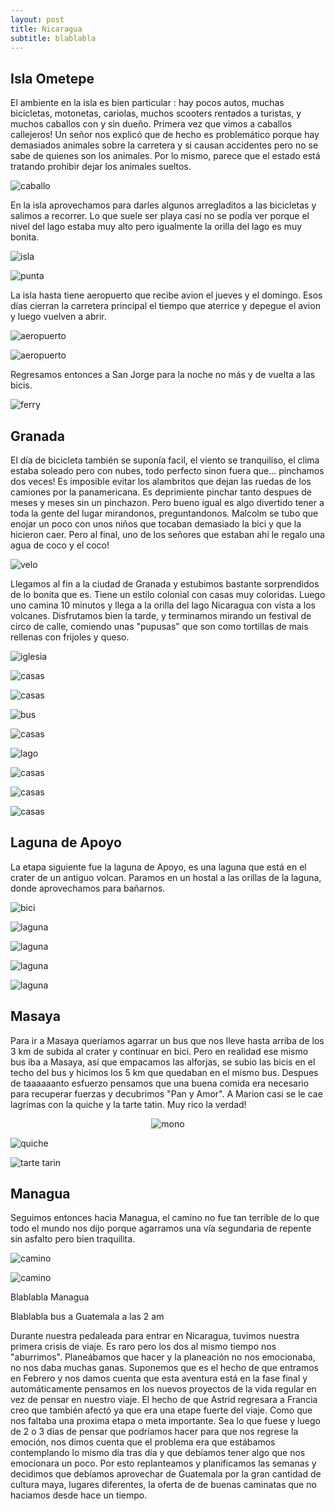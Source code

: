 ```yaml
---
layout: post
title: Nicaragua
subtitle: blablabla
---
```


## Isla Ometepe

El ambiente en la isla es bien particular : hay pocos autos, muchas bicicletas, motonetas, cariolas, muchos scooters rentados a turistas, y muchos caballos con y sin dueño. Primera vez que vimos a caballos callejeros! Un señor nos explicó que de hecho es problemático porque hay demasiados animales sobre la carretera y si causan accidentes pero no se sabe de quienes son los animales. Por lo mismo, parece que el estado está tratando prohibir dejar los animales sueltos. 

![caballo](https://lh3.googleusercontent.com/M9u-ZPMUICYMneM8H5082TjXqcxvlaLPo32u24euxJHoeHtAE2DTo4UzS2fBTeczy5R4z4abDtyuxzO84U_W0QUy6ayt_fbWIrCxdQTHPhUl-BjzOj4559XPPGqmomXsOSwNq3eh7UgJejOBWyGxd_-x7OmmU3HInQjwzlPTHAGMBqBWHQ9bzMYcT7khU34q1l5DqnEV4SMIwJM88Vj_JkuIQj0O5_mfoTJEBgu9Q2S-gVENhR4t1-yNg6wv4gPhQceHSXWpXbsR2wXFlBrbzxT0Q-o7PWANDSNWqnqMbknAS8On1V43FSGSFmcnlaFm9qFPXNxTHbrRKhG_pY7XlIG1P5dCZhsfX9NqeZv003XU9t09Cfw9J6cf573erkW7ucGpczuqroYLTuY9m8IkiOCnKq7qlcKDJhCYtbRiIWZ7dOx3LO8ts42Lcxub13UVMMMkpkzrI5e_ICVFVUqtcF0vlrd4uX-HVcWiIBdhPKOTl5xvIWMXxA7_LOL6JLopkEZxH82T-oWVW5ouwfxvaJx8fC4DLxaVAR2Vg_0vtSvT8DcE2S5KGh0yOf0avmc2JvZMJTBeMVDcVBmiLaFqBHUQOG_BdC_WW-p2_80tlYDOzI6k4AAgOVxugVYPSFwnJqNvg3LgzMwzBYvatbcX27aKfuq7EzWjSA=w1184-h666-no)

En la isla aprovechamos para darles algunos arregladitos a las bicicletas y salimos a recorrer. Lo que suele ser playa casi no se podía ver  porque el nivel del lago estaba muy alto pero igualmente la orilla del lago es muy bonita. 

![isla](https://lh3.googleusercontent.com/kBNx2sBT4oRfpaCKngkqXT1wQ79lMsswym5Xqb7IacSRcT4z8XVfy4tcB4uQ3SkuYObdmYPIYq2VKj2uKPDagtL4fCP905ylVM7b6AiUHi5Whx9Ve6eWmBIvcXG3X5yY7pzLoJA0yQqOIspBadAL9jvAhW0xXSKc9MARlyQ3f8Y8qk325JlAcOhuhLdbbF6i7OMOOYKNhuQCI021GS-jv750Lr61VAUMSc8KZWl8y7plD2Eh5XJG_0HtE0JEzLtFvL7oMIGEl-Bl0g5QngG4FG3M4D8Wefmvu-i4irlyemaHdRWDM8rObxBzIMGLpPAdVKdx97N_dBJmJBuIjG0OQ79Iqw-FjtqpY_e4paMRvLRmMCGAbdn_5eG-r-brS8JUFpE9fzQvPgLhsbOaB9SYJ5t_Hjo9VBTtn_YLCU3TaRYOXWW2ZEfKCoDhKXR2AkpS8CeleUTfUWUYDe-QygHYo3DyYNpBqyP1whtjpI9srJTtFdzDJAG8baOVWnWtTFNJQl2dq6Sk6aAxrKgSVoiPQhoo5Kmbv9BWRK-zjTdxFA5E-VbbRbCca6ZU-u9uyx1pFdX8pRlTcHSGpGSWheIy897Oo4pM8akx19fYqL9dSXppGxuzZ5t_w8cL4K6mOwwmhHcfJASgKw3qc5iLMpPXTrz9ZVZQd22DGg=w1184-h666-no)

![punta](https://lh3.googleusercontent.com/hDnzlr1uquPX0kZeN2e7UDrCyO43sq1NASwapM1bj3GXVGFetgLl4YK2k3npTb0-Rc8RpgVD9p0e43V3Qk0LkMl4QH16QDOswZV5Oc7mCR4I0Nv7-48Ax-zT9pi3YIrsiWDze4eobfcfmjzeAb5zeG3lH6WegRyFzTG-Szqi-tm-k_XAbQ1KdNy7IV_tSGVkp4-Sa5zLVQOenmLDoAc-odHAKaYDDo6NZ_ziIg5RS5fEaUoTVjtFOt3-1pi_f3T-mFB2J0weA7SqgH9AtwPcoapVAjZlTmCfqdyfnciEhsD38BqjNBiLg5C4wTWFiug5lcF6Feg0fLHzXB8p4K_BvyPCk30lcHPMcTEeYx8FQI-ubR7ChtfaaCNnG6MwotMIgkPymQs1l9od0p_iJ5W25GPeex4vjkPvpV0kzghFr29zV-66B4IH6cgMmqjxqE3iOUra_DtgKavUyzNnUd2kFyy7fBwCAxXGxUgdjt6qp0nUSIZ-7KM1a2Zo5R1YoSkxhspq4aHTenRQKXU65Y6eANuOStfULC2USfdyVw_Quyly2Ore-H0N9jprXNx7gLc0geDZdkurdBwxtmy_7UfWZZToytYZb9S9laeFMLKpFvX7JgKUYwsCP0n7TjfCzQQe76m-yDk-Ae_jAXR2kl-1-xJqEk-QMpELSg=w1184-h666-no)

La isla hasta tiene aeropuerto que recibe avion el jueves y el domingo. Esos días cierran la carretera principal el tiempo que aterrice y depegue el avion y luego vuelven a abrir.

![aeropuerto](https://lh3.googleusercontent.com/ONZ-7Hb_6rHQFkq96SmPFXz9tBfunqx2KRI9-XRYlu3FRBrMuQS0lraUE_rBt6YmhbcFdIEnGpRynjb1l_1oX4dZAetm1vvOrvUnwlWc1fEYcaXo-RYv8nxeDLB0EXD-RQc7h2gc9r41pav3ltclFhM61Dp7ebnHwoBEZPa42tBgFIqE6v8fNubWp_7HB9hcuq53CC8CviPtdKIPNJ1dj8VMVjyveeyb6Z79Y7upQ--dSqL7icStV7VzUqy8oOuJCU03oWPmfdcAZYoa6kA-HDwyS1OQCnXsIH6yqtz5tDuXNvYOpBr67PIGnCTvt_7PSYvJPvlxH-Byl8F4nUvPEnIol0XSouO4z_-_jD6DdsnrchRbHUW_3A2rZl1pLKKds_8VLOdRehRawb9Vtwxj7t8FQlSugE3WoNg0qoCy0iW_PM7Q9plhLsMd_9oZe64vPf3fGrsKNjI-CAcz2wuOSA8i5FYnEwV_RCZGCj3gE1_jAuiGD7yALv-1SazC-CT2EjzAZQtcjfIxWlSTf8uJJeaIiGxeyU-b8LFeHMK8rF0oFbfJYTC4zxlUzgKm9sYwlvdR0DZ4Llu8oiUOjfR0_xfqMpCsLuIm__reLPW-JXpz7UHnPdBg41rqwshJEsXMIzR-U8_D6U9y-C-9I57yzD9jhKtD4bt75g=w1184-h666-no)

![aeropuerto](https://lh3.googleusercontent.com/8oCJFAktdK0hY2D1K9_nFUTPAsYsUZRYuiBvqOa9TElTluORQlOgHu21PH1eca00kV9SXRxNf_a1M63lqQpBqhmesRqHRTyrot6FZO-AWs3rKx5JKtk6itLZPlxEN6OxpxFgsyDhsZxiNLbEHmtTaIVNWdDOGyXOX_Dpc0ysm7a9t0GE2HTIVCZMipG55HE0IsXyCii4IOTYTG4Gvo114vLX99ans2xNkj44kFiHd9lNWWfaH1GS151dH5rV_1wCPj-9cZv0ZuFPEqTHSEyOKVZPQMxzgVt9cOXyXzhZ709s2uUrFh9Y9cg5xwLApzYR2j9rCqwqX-7DplcBJy7TfvuCP7F5C014xPedtezhx0Lgi4qKzSLI1lMCsdseNXXntsir-DN0KZhaeHaXxQQOH4Sli8M2PoT3q2zLn3UiOxfFI7nNqGdOtvc1dx5rzjqTYb5Ob-I0OAZTRnHGrvlpTGZTHUcpyRGDobRFYZuu-FBEmujzl1j1zjqDSh2UOZv4EDX9z5xtKqXunFg8QkV6qZ4uEj4TlKZomkLRLQS_1d4zLLIyPybBvOEbJuHUofr-VfuPJymVum8yPCMgsPqIM5BRpHoS2QOr7_LE3kGUygwT0OubizXxse3eTUdnZJfSLPiGilNe1iWneb-czOOchr_qhbe6dBybNg=w1184-h666-no)

Regresamos entonces a San Jorge para la noche no más y de vuelta a las bicis.

![ferry](https://lh3.googleusercontent.com/a2HF3cM9D8h2cVKyVORLsrWHtBJl92bmsfP6-xeUie-toBEFUzmfImxfg45bFltOLlkZOYO-3GRHzPZSZ9IV1GxsndMNNIu1yS7Ewy8-9E2RWqw_RvN3-G8UfF8Qsa3ZnMaHhAlodaSNpj3SWzPw6jh7lY8yXpfGhLsmWF4b-jjrvqTlBCjsI_47wy_644kmf_tGOJniJ7UhdGMg01iscsmZNZ_D_9OcKljY5TDYwhGaboULGMUoJaSGuGflMCgZ22gkF89yohLyc0BGi8jMIc-WePswrtbmMES2_9XzqFlD3eVXubxmSlPRXESLFfo12btLguoDTTAPdRvqUdyUZpdCUO2I0szcdLc_DtdBmX2SHzxLneys-7UQpOLc0AsdYd9kp9p2GW6JJkTBuVzmB_cAlxZB7LwDhvbNJr7MU0wJioWPZE1r9DvtfG_M2gIz1N7pes6jvrDTlhYcR9rocHc7IqfL8WA35wJ3OodlWQaiZovU5L6efAAMHC5LcgquWQHGNTbMDdAkOc5L0txtfaA71FrOk6IDsKIH7aBl0qxSjdfk46QXtDKBC19Vto6EtRnoptBd4_lOdHSIMAMU6B_nATJq8brB7ka2QBmxGBURSaKx7lXf8L4eS9WGlka-JyLOnMIIfAu1jrDDLZ3iQxICaQPhkyYJ8A=w1184-h666-no)


## Granada

El día de bicicleta también se suponía facil, el viento se tranquiliso, el clima estaba soleado pero con nubes, todo perfecto sinon fuera que... pinchamos dos veces! Es imposible evitar los alambritos que dejan las ruedas de los camiones por la panamericana. Es deprimiente pinchar tanto despues de meses y meses sin un pinchazon. Pero bueno igual es algo divertido tener a toda la gente del lugar mirandonos, preguntandonos. Malcolm se tubo que enojar un poco con unos niños que tocaban demasiado la bici y que la hicieron caer. Pero al final, uno de los señores que estaban ahí le regalo una agua de coco y el coco! 

![velo](https://lh3.googleusercontent.com/oGnhtMt5y7OGXAuhfr-5-LZkflCA--zw2HLTbDfVaNFPscaR_OpgwpEfahzqXVvInvQBTf1zehkcfeCThrAwZwwLyB9_NtNFHU-tkNnor7fzaZ8I4E3z2hBqg2B7uefGNnd-onNMd5oHpZaiIL9_z8Afdrkqhc4RK7eeJw63eVRjlgcDepMczhHQnOlK2-yLEEyZj8lmlvGyOyXK4eHPlHFUgo8-NJw8pZXwqNzfHUleYg9dxBb27tZUhHIFkIWQvjjVql0VvwJ0cNPYdJx-XgqR1ZpYcX5BVIPid5z1mYxwDuof4vZKDjhvv5S6g4-UDf9f4lMxFzMOtJwCVTmaMNCMpoUPZetrBuxNXlXcfIuBojgPFQXtQfPVPTQ6tpO9OBoeqSrScyTTzsNraSOAx94eCm45yL2dj0n86I-pe6nF5_hh6GVXSTw9N5IrAB8Yr62rgnSUzxjPX5I1BUjpJIPC5ucHo3LMEPU3vfRUkE73Y1YyChri9cjTS7HV_Yu7vvyOjmYGUA5uqy_TZhMBopgyu3hCC3lZiEv6AzvebEi6hKGbiOD-x6tC6eglxt9m3oK0tMMc9in8sal07YTsA27bwDSpFUEvODNIw3TG67odkH5gXyzj5QdwfvF0uAEGGlAtRJzg_y5SFhF-rUCodUXy-ndH-s4xvw=w1184-h666-no)

Llegamos al fin a la ciudad de Granada y estubimos bastante sorprendidos de lo bonita que es. Tiene un estilo colonial con casas muy coloridas. Luego uno camina 10 minutos y llega a la orilla del lago Nicaragua con vista a los volcanes. Disfrutamos bien la tarde, y terminamos mirando un festival de circo de calle, comiendo unas "pupusas" que son como tortillas de mais rellenas con frijoles y queso.

![iglesia](https://lh3.googleusercontent.com/Ssj8JtOiRv9izlXDj6T1Dfp6MOvNDO5oKV2KGfUOju8tlJCcZkYb0Ywz-ldF_k-0B0kvYFpiPxGuEJyy9j_7NHpvpjINp4pdWuUa2lpT9razxEQiX1cvwNVfItbudni6HDYOIn1EpY7yAv0_I7rkplcNGCjDZqCC5MsN68jzhb1szUa3u8b79voarLoxYwq4YElrdqrd8C5ZDCq8JjUBG3qYfL_p2P_L44UdBttz04OEmfvwuRgJqeZ1SO6pkUli-Mplhc7ddkC3dTLPyuM8IytyJfSbiTbdnEpsm3DFn4YQzDZPT-TxKYi4JVp292TSXTBVnkfRrxQyNgZ1wcLHMllfFUChCo902_ZG8uPW3v3QGI2tdkCyyhfAFTKuS_9cut0ZzKxmq3yX15UjcQ62lTpC7ul50-fRNG-DVyuZUYw5rrJwKFH8WeWaOiog7iQ3uPvbrKDfOxV5lDhHENn4-1TVETU06a_F-NlbPeJasBHSyKNTONYZU5yQ5l5VNQL9aXsT1sHzpAohRx-8LZFBp5C7davMdVKEpcC3Bgm_MkH7FBkxXduD2nDKRoIRV08WFlEwqU6pHVHy9J3AwFXRF-GSPG4EhIpLmHaaGahQ9T9deSesRghpKAXKiqa5CM7HaABAzkL4NE_gWDRCDTDTRlacSzioZEL_lw=w1184-h666-no)

![casas](https://lh3.googleusercontent.com/Y654wjniaXJP1psxbMu01S6FttTBS8VBCkO4tiSn1rgZeHlnQdF0iZzfFJIBmIQB1YUHpRCdvef5JS82Bs4Sk3nV3qNq-oUEAwp-rdsev9exkGlsCVRXi4xfEFFwiimI0CtqI6M4lV4LWrKFJLtSuUQ9P_Y-leH3X7qYPAgJH451UZ_hsgEbgLfQ0ZCyVOcfKcVddgnz_DtljgFGV-bOk8_yAuKMsV8IHJldo1Yk5WupYz6rhwGkYGt5YopPS6l_N7R7Sv7PGAon99PVAGtwKs0HvkhQt7ANZZ4zBxMe3U78nzsyFokQfjp5QhedkXXrFlRqAq1CjU2VuBBkFPgquRpA4pGt0W5wuIF2MweFhej0OQHflVRBwNV1iFoFhc9cA69d_Hze-XvUgCnnsR54_uSAwyIIhLK8LOBdmkOIzDVqR3cRKGLHgjzCIaGizvSQnSmyGuhYxn02ox8n2L83aPEONMzbkiBPcXyhsMVWmx2s15mN3vZdCwa6PweyqvFFWFSx5BkcjLj2H7sf2vrc7gl70dQs8VAlf-KVWP7FadmwPZ2Z5dPhXrvHxzYLCZNy3OR2kaT93Tt4fgWHVmnHYqZiwAKKvAsqxCrdtWp2Rskl-yg5SInF-CkQeWQ_bjzNqd5mgW2x35w9zZrd8-0tc3x-wuzPq80IHw=w1184-h666-no)

![casas](https://lh3.googleusercontent.com/MMdllzzWJAa83bC1IyPONdCrNM8bYeYDzcRkrxNq_QRM-0CQLBsACUis6zC3hgSDuxN6IFrqW3_DVsyKQree18g_8tCan_crjCXFBAKvkU5U3JP6kmPsjye0dl_U8lFDBb2Q5J8WaQnRhEk0Fdk3QhKQrveO6rsBZLsnhmELFdNzkQ96e9Y35oSouQEZUxSDjfQTMqCRIPEv3NBDjm2mm3skifQ79cbP3C9JbZ92U420XrYxaL7-sJqK1XN6KDh61Q7RF55bvPe86vx2ZyNAOn2Uz7GNdWf2WR80MRhqBhojqqedayoDeIQ8ggsU_VxhHPjtSSWtY2cYoIeTBa1hR4cep_7AtOK2w15G5WqDqnkqnLTgkCx7uKB3o0uShtJ3ARVL_RgjtnYOlxS1lg-ero4-osBnl_bZEXXnSj8E-UT2M1lMErTug80x5FGHr3sGA2NwcGhyrri9ipECeB0TF29sSWPQ4Sr0pT91d5eT6mTsaJ0Qvud7C9oq6ebgUifHTJL6ubsk6f-zcue5xFd033nmdZk7J2xiLjEy-HiU1z_Ar8UQRJrru12-xyjxJU9Fy1IUv0feW5SBubDsAwWC5ffR6IuZInYm9rqqa9Q3lys8gc88U0XAzQYLdkgzrNWdXbZiCy-WRjBgv7wBT_YdSTX5OqzhEUDYPg=w1184-h666-no)

![bus](https://lh3.googleusercontent.com/ke3rsVkWTnaZD47znWL8ZaBBdIRCkiCTDMGuN3EmeKp2OPlKgzq7iKKte77EAyuD-mC0jmRAOZLnrKvTbAc113WBZCH1tKCrVaClmDLq3v_8q_3J3E1enSF6dQ0vkwvMXaC8-l4MhO8yGqqgGIGj3hC7S1KKq_ITpUC9w6rliXwp_oD-Ofb1qmh8bVWAWVOMUqgc6vasGB_0nYoZ1J6nLilpmEpZEPUaW-9LiZ0W2FC0CSKSySAUB-hIg7ktGuI7X7hktqxn4dpYopqWm7ujfNHxjrtJEYXhExE2mCkRk723SjjYlvNnQXQhslkxBs6mGnMG22ntgYyPfcRdOI9W2W_rRj9fXydzJ6qUMlybL1eYsQr58A-ONLY0-f0NfH60uC_NfNu3Qzv7KO55RTguwTT9A91K0dExUXH1UuxYN0EeyN_f4LfInS0zMeNsGygboj_4Uz7atLAl6_Hj4h89pLcJjeVJdQJdLdQ5Mm0FWzixmhB-DVCoIIH3NDV68dGXRC4FdHuFbjMcwy9OhD7J_xFJByDWtpfidEXCjRcfMIrCXIALv9QVxmwfzcMU7rlEpQgPrrKf_QEbJ7-IYpFdz1aF7IjKry5-yDsMsodiY7WIMfvH_kZBr7hshnQbIeFfvIC1VYpH_Vrop6TIM6zYL3TBZb6C8pSIJg=w1184-h666-no)

![casas](https://lh3.googleusercontent.com/cMjcCbw252GBbrfhpNZGPZWZ3mjAPynowIn511tuS6w8u9iQvYqGWPnP7rCsaE9N9469lY47xXUSZtEWVQwDI9JcKC4gCpSfMul7K0hjLoQW2S89pJWbSQvTJJmhNCVf-wJT9pgd1Vov72DAON-1oH08mCpoOSu9bqaCv3STrhf6CS-MlhxAGRG_4HPzMDdhlb433hUA2uhkyX0MK5ddXZ8tFofcTnwq5O-0tmKMoPpD22_UCn5A7x1ieFf4wcwB0gypcxJyJmSu7c2_42VfWrx7d7GbSZcT3d3ZezIZ1wd7bB7VzUDE5RNw2JWBhU-BVAeFPQIqXn_EhMqCsNGjEZ6QwcMOa-t7x_WAqCEv7n3TEh2LBONFSwuEgQb1mwQSqoCwYNC45w0Sf3RVn-oovhI-RAZSwOrd8zLoXSr6M8paLd-2s3ff5hM2c3kjim4qMZ0kh2JMvI1MvWR4RiJSz3sS7f-0RphsUUBjj-OGiH4P1JSrfjkz3-_EaYzs8pjP5Oie3NCa_97Y_z41ySakNVzqmwEMUpkbH0NIVQeBS2rrbnPTKjuWmGLhlX9vQg9bUBe_WPeqmKslcmhMSVsa6LiPBH2qjQjdhBfFtth7aGVawPLFuRyHXRefY-Thg_hhrQgjjCCCia5kf66YLz9SxXdmNc4nIoPkMQ=w1184-h666-no)

![lago](https://lh3.googleusercontent.com/scslFIuNDRQErbOQMCaQylGxu3qwo7Fom5iETxgwZBMqvUZWagwy-u1a1xrDGohExWyMnlRcjbpZcPVEUI4O6msKagVYl5qbEWKQrQwWwddZrMys4vbU9oNTiyOP3dSE0u8qWX018SvBDcntT2Erwo9i2YrUCtjOsNOBSIVVgJoZkCEc_eNWc41oHf9hfEyQkUQz5NbRil5X2n_btPZk1QRR_rPpQxH30ogwrlwk77AaZXiPs6a3LHszrkY7IE6PMtGQfbRTdHSDtwYLtNLSz2ufz6lSxW2rV87FQL-SHfM6tSQHTxPRPszmcjA3RI4sEHR_bZWNWhXTb8J7uIg2P3bRLM_im0Qe1aOxqsSS-wUUrVTp8NMTe-J-VgGzeRTewHRS5IcvTgS-WfwGKZnDUmnBrYUgoB9YSlmLOYOB15TIJRUjbp5Jrnj0sWHzu9nNpFx-t9yKrKWNB6grtWERc9jrdOhi7c1XfZQYt8fgsc3fyDHl5qxglPdZxyzXLdn1WDkRKl3z_AVojzFzHzHFt0Eh_sTStsHuHLfltVkqzo0Or6ikIqVktzXq_4D0utTcbrPB4WSPragvSCR02Tow08CW9LmIpHuGQwO-f97hK-a3zIgYYa9g8aRFGiB9VKzg2BoLoPZ-qHzS42-XEZks7ZNV4IsTEum90A=w1184-h666-no)

![casas](https://lh3.googleusercontent.com/GrmiQlEjD21fxey0KMZIufQZqxRtEkTR4rwq3B-4zXOaFyUFFoemPsH6atW9kY_CxONx4si_sFXyXBh9grfcq9VNPUaV-T_55MP3fJoseOnSHut2D5tu2MUxfGVc1yX8El7BKM_MexGMU4qndioaXQEb80uKDVcpcyo82QHc7N6OxrVi3ctyYtFBuigAQZRYGsSmQ3FyrsXQTwmRuVCjJ3xHu3MyID9OZoLToiZS1lklfK-1RFcLHMsnMHjmWqHqM85ZhAPkfm7gyo1AWRf8rf27nOSqI2XAzB3D5QIu-xFXc3dRoZyH8s-F5Mwai7ertfOWcOilHa6Lu-MqArPxz7GPb0BxrzYvVCVv8Pzl7wSPz8qAz6TCU8ApL8B-DCwrSsM7qNOLdcpIoxrpBSzE2AgB6GP5_1j0AoN0pcmx0QSLNnQDrXJCi8sgZmsK_2zUDT_BclNUNeuKC6-nAjHptdD7mO-CE0Oy42rwDFsQT67MAUrhqFA8koD81WJDVxOutmW2rhZscDyXdNxjmBUCbVV8c1Pwb4FYevqlYEOJa0jjdn4vf0sY39k6mmF5OSEI8UMPK6I5bixWcuFtRY7xW1cO59un38zMU-ARPEwWaD8a-cdfsNut2hrybzbHDR_UHWDOjuStytINUMQDvztGOW4udX7IWjAS4g=w1184-h666-no)

![casas](https://lh3.googleusercontent.com/fndB7i5SsdDMwl2N8NhLDa3rZyV_sGc0TTenez8C5BIYy8qna-V_e83uIgqwA7VrnpSnQrL9S0SCPbP4NnMgrgLEP9Wohq3oltlWhY8EIjENRAkjlbCJsgIuVhp8dm3z1mkdIGLEAGcxfYkgnfmV3x3nigcxQ630LiVw_hL6c9xJYxrefbVrWQX_Gd_cPZtT32GELh_e1O4w7Vivw47gUA9vPz1b2jUyqdq1C525lqK0bb-wTsAE6ReeY4o4okoju_nhQRgCxMQZZ8svDnKwLSR3cHGtKUcCujmQj30AEWO0z11FGGwZvP-rgnhLBrr07mWP9nKk7BY9ZF5h41s3IgpHpOo8nx23QR4xHpWQfXkTwzMnMk71mRDA_fw0UZtL72ofnifCbJpXqMqrehHjQIwN6T6vT_qlPBRJKPS2psLIRdehH-Gnyrh4vK43rfxSOCsnFbosHc0coPsc4XO4RrH_4bn6ePD7NRpqyPGtBu6lvxTD2fX2yaIg9NTGw1AXLOhWoqYUAsfOfmN0KHnJHnSESD4fQ1c9wNCAhtNH84q0PRxA7RvKMTW7_981FYl56wnq3_-WWh2uDkVSEW0U4JO3W2e-SP-izsiSMAgEz__aN_yljstgQqhR2TT8SvGu9q9EfEjwOTzvlcHVn3vzayRUelxvh4G71A=w1184-h666-no)

![casas](https://lh3.googleusercontent.com/TSxaIJlvTjrhakItbI63EQ9wa9ERCS3yNd_zhR5RKJL9KGgep-cjkFsoroawgnqJNc2WEYJtscdJ6_a7RySmbyhyJr1mrAiXgAswFOeIOxSi392Nsv0BMvYrrIjVK-mk19r3PaNH4zSAIQZfgsGhzDJX2hW9vW5MWEQtNAdl4Mmz6PFm-FETXbxX2AEJ8kr8feNqStVJphJI_chd5IjpRJQ3DZQORB8ReveJaOTI8QEsxAtvBn7lhIHmCpS4xxS4YMfgmiKLKobkxGOXohc5OK0S392RFt_kRztZUwLQH76llWUnW68xWlwkrjUUh4vVHXQU6aKLZv23mtn562vtevrnCIxdUosgspXUvajz8cX3346SjDbeDy_rwGN-lEB6jMzI5_XNlgqIjE9h2kmp6ZejgjB0gODe6nvJctHlGaoaUpjF9D7OtMNQZgKirCLEiS-6uxBoiqW-aKQLEymWi0HQQVex4caJ7WtkuMqJo3ZObYrhFWY9slgmYyENxMQNVaYyigY3cWlHEc1pLTbZYfTExIXNd7CkbH6XDnxClPqeBLrNDSIwZu42vS9IVAXjUjTtn8znZEz9f4Cbtz7eRlgRAqKPDO14WocqDKRWMH_7OIg6DSUd80CXa0vDhc4Gxkok-mr9b2rNSoejSqqUP7Io5qfekVNFzw=w1184-h666-no)


## Laguna de Apoyo 

La etapa siguiente fue la laguna de Apoyo, es una laguna que está en el crater de un antiguo volcan. Paramos en un hostal a las orillas de la laguna, donde aprovechamos para bañarnos.

![bici](https://lh3.googleusercontent.com/Arj-qM5mfMnkHRs0aE1YyaP2CNDVtKEW5hQoDcrTHbNh-hXCkZuPsOWQTuSsfm96Htx8rNkj1GM4D9hM-JDot7X0EhEgR1-LwmoWOmp8vSVPAHsvCxiMxVTeV3YDX0taYFeKPYJ1dae5fQKHiN_Imas_fdESV6RUoZK29WFUZ6mjrVNtUZv3gLK6daGO3oMISmqjYhyhSb0EXBJbqE6mxz8mRaBLZY_um8PiUf3bW2xVoXUrWzZkVCc-yCQ1fCg6_1cPiyHLpI0tTCHSvn8gm9rUlQL3CQErvT3B6QpYFm8ojxXjBotV2wOKIsVkcAHb3_pQ1RGyEMZTgx_S3PjtO4QOHRqFMcJ6m17n3CwORHOTSXG0y5VIpBeLjdANgiz_ka79tXuv6wYopz2kPkCMR4btsBDmmZVTBtJTZVzfK-Qag6NlMC_UO6TppcTrSNnTNMcxR-YpZiXo0nDzHIvv7qUaByw-PKx8xi88yH1VL2K-aBWTOLXib-1ptAl0y8kOTXHELJmD5YokzKBLfjaXk-DCdhbUaAZJUTEOawcmbsVDZlalnu7PnhHMs0lt9mxH6m19SLuFWjimn_uKmNa7DOx9AOAeoKNNgZAtzxa5xFt3foQDOeuPRobXWpxeThf7bAr1FXidDr_OIE8lUmgA1bPRlwERuLfKDg=w1184-h666-no)

![laguna](https://lh3.googleusercontent.com/2blf6yOr7cC-sBj_5Gde-ZZp_bnUp375RcolXfy8Gmy_caVZ1W0JHfI5um-NFdoiVeQFcXuLXK-_7IdK_t-YhhaD7WYsJBwiSpC8w2c7ZsPNNJdHNtGjqgcmdi-O07zWN1H8sA5n6UUv1AJMkru42dkhv4VQ7OFowmFOUJ3_umKaQEwLIxxu_Cw827GpxcR0bmGhgc98tlFFwdywIgEvKrSxVVW-YTtGWyXcO0wrDlxslfX7OWc6T4RZ3KQ0qF3I3oXNSGeWVY0VE5TejYhqUIvTyj_CBMRGeJigknoudL8G7bfVOAXRGt5praNE96Ut60twGwPWp8d0MjZMHPow0TLO6ryCvza5zbbl11_RJ6iba4wLnfBJxB_-1A8y2sC2hiHsS61C4m4snY-qHN6RQvfwQcJWPfqBa0gicGq3Soop3ZSscfCV1urYvxli12ONQn_vloIwiZiYCj1rcBBSQr_iZZXIlruDN7Oz2Z9Q8ndhxXlh4syA2vESsALhf2lAYZA9OdnXfwK9D_Ev0c_gNobtOK1J7R4zGabpV8xMQ6hDmdWAry3awA0axddpJLL3Tsek25pfLqhkvRYl2EUDTZ0IN8S7ZpkEhQVuYY_mV3ze8hUDyzLZindvShyXmsjI5IkAIJzxiFy1BNuWJ-crXRP4WtHu0bUUPg=w1205-h330-no)

![laguna](https://lh3.googleusercontent.com/krDyCvUCBl5J9_HIOZi8EvxSCHbG8oytWW8NXbRIJ7fNkRosKcaKYbnlvx25StaPQ2xKuMAfAdqTFuXyINyexiIBuWzi3x4tfNzr8AU64l_BB2c3MxoZC6AxysAexTj2F400XNfu8E5SU0GR53JCP3Oqb1x7Rx2fNsvmUbvdsj_xTSDLTbQ7g1zSlCOC60sPVL9-8LikQUMjYIlupVvSTl70ezMgtQqeYsl_-CkP3l-3mtBsXbe_PLEIw5HuIxNvAZWkZOJSpJg4QUfmCKcxq17z9Ma1k3CQ894BB-XDIc6lzxWY5ySoG8ykNSPMyYv018nVRsjvDmZUmt-hFHdOSZgr9-c4z1kH1DKWQtV1YGggxnHRu61ruEdg02v0Az6XsYfSyUa0dv88CW5Mhs13W8Pu3VVSLFURPPiXGNPkyxBWXTUN4k3v2ywtOS6G6EUvF65GjEgX89Pg6Ntat17YAvDU3woEMpjiIAQpzI89e34s4uXBL8brBJFO6b_INY819xzWiwcjTuKFohHNdemSEbQPbWQCJiR54eqSUGMDZz6RJ-vTHvdyN9KDk1M2Ta-WOCRL0nkQUqoto1pX8SJkeo0A-DSsnI_iuO7luUY98fQeWm5ARvWuSp3Tie33_yMF8Ftepanap6WRNim6KCm5M6ROxi1JdQoJvQ=w1205-h305-no)

![laguna](https://lh3.googleusercontent.com/ATn6LltXtDA_HauJItI_XlWTtDjwjVTamfG3CvFQxm2nRQ484XkovqMtSdiFYlUVg38OPVwQp7VEHJTjh6576N73AUpwSTwHE8KgVP6z7GQi_maBkbfsHiBeVJdipO_TTBfyaayaS6nBKgZCFbGlQipP4ktO9sik7Mz2tx1j5EjbaT8w_69T9OZxW927ZxhtbxNfdxRZFdHneK7oM12uJj88S0lx0aLeDzTpSiApid7_mYdUlNTaGnJfaUC7AhessyG0_yQuT72r9DKjjyGCyaXC1OvSXSFWM3thwf_wcMi4UY_MDPDokTk_zdOLjShWyOipfjc3AR1A-TD_2EQ17POyqRWA-BRQFtaOd7aMF1SfmC5uIKL6-mTFKwq3UrROtQkvPsSQJJcEZPG2Oe1ux87THvylkdkPf1IbI5oIiAr9lLincBaDI_HsmnAqLUmdKeusmNk-xXd1AWNNLCDjGw01u06vd3Jrz_50zu3KLdmJNp9lbkSwLKbqRM7rhwD6Z8l_YkSbtcT0sqHX-EApo_252F1OmUtQDYYbEgU3u-T9-OqFiPksJyAy4wR7LJDIEXM-mQiR41acaIWA-Zzp044iYgn_VpmZr1XA4qtko_-OfRnkQMHmHhtNqcVptAMKhUNJwOoHCajNwHUkIQ-uRjGrt3a7_T2qPg=w1184-h666-no)

![laguna](https://lh3.googleusercontent.com/Iv_zyvGvNB0Ezlc6ghTz3oz3IS_mqFGmUgxAemsC2XvPJ3WSXehsI7HcRlUN-d4pjVt407s82FsPWC5GKvpno_vFJBOw_giJ2gt3UQ2u5MblpY-BE8YDC-slBjq0paqKtswiHbCcRoYtw_-Pj2G_MQMUdWXJ6Liljv65Hcp0qZloFGK-BSs255j1dQJGm2iJzFJSmHs9lXY1VsJ0w9J9kFj5UutXVm1gQTNdMkhjGaT6h8LmEfysOex8UbLARHfwdPqO3hSJj2rR2O5aGU3QfXAiRxZgVwWtnPcOFoleum0TSl53Alq74ruLZAN5rsHI6rB_Y6X0Ve55ngOZFI7mpQHZIBzQWHEdstX9WmPhYJF5ektV943g9GcCVRgIDRcJcTjLDq7LMpU18fQq8jjaLu3QDzwxAJpWPGMRqPRmRPHxq7m_l8ktgIOO1kh7IVm8m-I_UOrVtPMBcYJeStMhAIlfUeK7eP9K1EH6HcxLmtOi5EkNqPCr9dEO3EL0W4dFQpc8FlHaQnKDiML6Q593FQSImDIFaGgRCRUJqE2QBJt9kXFazOflrjN8rxUcVXNvTDhQrYZTgBLNkKyNE1gu65lxajkxOT2_pATUR-rYwrZrzPBH9UaL5td84LJrshoyy-SQbISPj8WyZhEZgXxugGWl-SdAsmsIeA=w1184-h666-no)


## Masaya

Para ir a Masaya queríamos agarrar un bus que nos lleve hasta arriba de los 3 km de subida al crater y continuar en bici. Pero en realidad ese mismo bus iba a Masaya, así que empacamos las alforjas, se subio las bicis en el techo del bus y hicimos los 5 km que quedaban en el mismo bus. Despues de taaaaaanto esfuerzo pensamos que una buena comida era necesario para recuperar fuerzas y decubrimos "Pan y Amor". A Marion casi se le cae lagrimas con la quiche y la tarte tatin. Muy rico la verdad!

<p style="
    text-align: -webkit-center;
"><img src="https://lh3.googleusercontent.com/qr4LvwoeWl9bNuaJMwQB8A89zsBsJWWZtItTccQFCg8fH8XA0c_iJeXjS7wradYNT-3jLI5bzTbSD_jL2ALz7OzTAvYChP1GTFokmjlmEWfszc7NROlKXLjtSjsf8RVUtIugEkMwRik3rHq6_tlyAD40wH3zbyOf7-YZXin7lnj6wCQ0B0rtymjFQWcdvclQOh52DhLLo0javvLpd31zlqkQyDDWkJHX5HZTi_ZLa0ks88bvJ3KMUuuenPSO-fSGZLOWsK12mUfBZlm7Lji3kZQRFe8Po4WEvS03b1ZBmkm7SxKYAKCZ_BnmX-vf0hieoMJDH0duPYv_H4fc4z2FbZ08l0vEYP_HxAiiUm4JCT6ppKt_2uN32eF-JF6CaXFUcxthSPLhNqRY1eLTnATd-FVht_DiDXYJE-DzMXr1dd-pN6ztsKNjr0-Ih_VlELU2yOYBISunqzbew1l1QOjjqZ6DmUIurCsETUxIya73gzOqhl-GOea2ymBm_16Glh4s9Jh9dakwXv2-cf1Enpw7nt6kYkAklB0lrDnELRxJCv2_a2xp8YKbPFtrodYSZk5SubS4zb31u3CnL-Rryi7rWF75RdvuSZOAuyYh92XAFJCujF6iIrSg-t2eFz4x9tuIbJ7ifnnNRn06YBCKRfrZQYt9HYCNVIQRnQ=w375-h666-no" alt="mono" style="

    width: 40%;
"></p>

![quiche](https://lh3.googleusercontent.com/dbHcDYBfaTD9-kA9b7UmJTA-ID_YsFms6H6kCbWu5GQeb9JNFOlk1g9ZGnYBvgsK625rJ0p2TzAdgBm-1CJafc_7gkfx8azw6CrpO9PkKFLuAat6t-2KuCbdqX-KBYO_z9olisa4p2cJwn7fzwP64HyomerJNuPSJOezUj9_aakYrVckHie3_EjGwREXBd79a2ZURZzt55MTdslhB3mmkO2NSHie5GbytWj0ue4u9yKw5W-helKIc2IcmFUNgx68MzcNnsynqJE2wrknW-8Mc29Ceghq2XvMHfS5UowS1E0jBURRwuW-N2GSXnxOo_5MPR4ky0BxR_kARviqPh9dJ2KRyK0KvoAKbKuuVRBr5lFZROUbHorevLz1v5timOHJpScUgGZgkBTuE6RKs9BDfWF6-DgWaP53EeKM9L1dZascbErx3j1kQ1uyE5OQqSgBvNs76tayKsSfKjQI2zzx1jx_59WhU0lob2PWmaFLwcVpouqtYf-GDKXRGKo9clV6rJ7TtJR1XJhQQ6VA9IKHucmLwZqmA_3Ob9T00jNwkmXFuuPRy7WmaQ2m-ni3-dSvPSBW7D24pIAAOJJY_zhDTRNBm2IVslzAQ5TtkmySDqGHVs0Hjbzbna-LHuT75ilnbR9ZyWujhwO8CaSuCmBHgtDttXHN7QCnuQ=w1184-h666-no)

![tarte tarin](https://lh3.googleusercontent.com/g2ZkWLYv2Miwo8PIM6DWtINOF333kmgqDL_MtMWtMRfNnm221iatv1He5HwOt88qyUWeFKVIdpYSEk7wBfXGXpG84CsJ2Y408Q7f27AyIFaTdVAI1IdfbTt846l6iFGkXJSnTP02r4Wwg5SsHeNsoctpSHz8NXcV528TQZZicywqNlRd1SVq0ylIH9YyA99zWm4eAKf8AfN5RE7Q_2s7IKKidbp-PjzPEmCwzY9ve1eHJIUzmD2kACI02-pLZ9JbNHhQ_1TX9x36DcxJCdTNQnaz5bM49dwy_UcTKgAw9P6UybL23IFhm1nDlg4fjDDuFLtPeTWD29nGPBSnPwrVDN9WyKGR1rFnQGTZhy7EI-HmaefiCFniNxhD9HwYdJ3P575JyzCMk6jojpL_S5rVqYDJQL23sgWSlx3P85V92QwAEFmp72G_UvI-1Z1N0JShES5rSdoouojPjQjsTNdjmHenBJt_wXQlGkrsscj0L9KCAJL38gEgrl6mTyApfnwACuUn1Y0WchuwAg26-l2nNRWIPJjvXoVoXSE7oFKQXYaK_gHEzoTBLI1YYb1sTaVh5up_T8ib7mqQxKRLEPw-PYJ68aNG148CPIgWfZdZ6MK5szW6tsSU_0FuZMNe7gh0t5j64dllAq5tOsT3pMySR_GwrdLUJ23XBA=w1184-h666-no)


## Managua

Seguimos entonces hacia Managua, el camino no fue tan terrible de lo que todo el mundo nos dijo porque agarramos una vía segundaria de repente sin asfalto pero bien traquilita. 

![camino](https://lh3.googleusercontent.com/lmKT1Jh5UGqtMIzRraxllw5m5RxJeqCvDdpunQyjzsJHxuk6xszgKfUX6mbFPNk5dih1mEvJ8sS1-8gq6l9XP2sYNdBXeLalxqL7fyetnlUKtGGywJ1-TJKeDMTAfrAiGOl-T9CVqz-YuqkqVg8OZvdM07Vtxd9DwGO0kjrLCT_3_M2gKM691ZLZBZR6cbl59CeFguuBkao1gMFjJ_Hf_RwoDTmFSDDszT6sho7k8yb93BmA3WZTdWK27PqYtP3uxHywgaKmITmgASqiga9QjfcQRbRKRZtEmcO5j2ty7bTakGgSLv_QU50vXa8nLlKk4hvHgSf85Ta7ZQM0riqfqEflwSNiCvzYHtqIzmIJIqlxn5gl4PnQzVAU2U_Dr8oUQQj9Engp_ecacz1BgdFjALaR_y36vGb0hgVJertg5AOnctkC8AMv6TpOWxYCuWPEFW04Ic6IBcOsljJJ8hGKOOuBNc0DwxRqRFBhWGKil9T3QhXfUEioqbzUEiva1XUz-bGrNodYysGz3KPtmddNZSIHkaXq7IjBDPqeRaGUOsIPyPuK_8Hb3fKqBsmhoNELSZ5xIqN0PEAdpSdL_XbwLP0JteiDigQGoP6qi4sW4r47tGrEG51KPLKUqkByzlPT8NZEm5SapoMyHozay6isjB4nqfdALRKf1A=w1184-h666-no)

![camino](https://lh3.googleusercontent.com/0ZtK05tTH--T7DAnHAZfJbCkM6ejgm5lhoGpqoa2KEQoAfBurgjMhgopmO7CiYGUC_FoNXUrSVnNcHETttVcUMImNdfzquBL0NoKxuW8Lm2HLgLQORhCYYWCKc1KJ2ALb1z4UjZ4L8lKM7ivHLYrDY9vcUhAyeP0Q2GH3mkoLxuvo0nQoGmPhFinXS6frNR-6RctXhUDm_CXHUsj7FqIqBT7194aKplCkWmV6FY39yBRh-9XBIsoujiuwrh9yAee9kp1bIS5cyxm5mUdiWnZQOuqzC-2FfPXFRXUsVJZXJRTHYCRMExRLiFgMTiJRqKB9rSTWFev2bLvjOgIrZBsR7-VUgOcnmIbQ5wI3ol0RpMPeIx5kiPnCKB1vF-2aDs__xpOx16EZ1KJoXebo_YyPkBmbppI20bG1RRl4aCituU59f90jfwl5f5FBfCSf6GlVVepoIID0xzXTKekiyMPBWFZyFlGRwLHnMGCCa7Iekscg0MT7Y_r6SsMMVpIaOKXKnZioHabCPNdrpek2k09_t0MQ_2TBVVWO70avnBUmBnto-kqAwvu2GIrGyVR5Itz7yOPJtXriN2mXoy8Ggg8lXxZkXOB90v2NYKTOZAqcoSn0ZANk4WtO3QNH2RE7rRh91dC-ON_-hdcp_3hFkMXbeTTtZBrh5W5Hg=w1184-h666-no)


Blablabla Managua

Blablabla bus a Guatemala a las 2 am




Durante nuestra pedaleada para entrar en Nicaragua, tuvimos nuestra primera crisis de viaje. Es raro pero los dos al mismo tiempo nos "aburrimos". Planeábamos que hacer y la planeación no nos emocionaba, no nos daba muchas ganas. Suponemos que es el hecho de que entramos en Febrero y nos damos cuenta que esta aventura está en la fase final y automáticamente pensamos en los nuevos proyectos de la vida regular en vez de pensar en nuestro viaje. El hecho de que Astrid regresara a Francia creo que también afectó ya que era una etape fuerte del viaje. Como que nos faltaba una proxima etapa  o meta importante. Sea lo que fuese y luego de 2 o 3 días de pensar que podríamos hacer para que nos regrese la emoción, nos dimos cuenta que el problema era que estábamos contemplando lo mismo día tras día y que debíamos tener algo que nos emocionara un poco. Por esto replanteamos y planificamos las semanas y decidimos que debíamos aprovechar de Guatemala por la gran cantidad de cultura maya, lugares diferentes, la oferta de de buenas caminatas que no haciamos desde hace un tiempo. 






